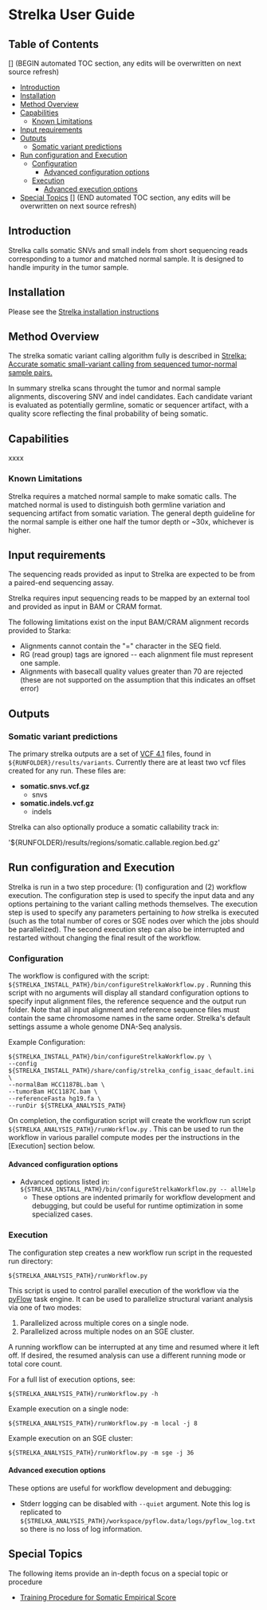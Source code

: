 Strelka User Guide
==================

## Table of Contents
[] (BEGIN automated TOC section, any edits will be overwritten on next source refresh)
* [Introduction](#introduction)
* [Installation](#installation)
* [Method Overview](#method-overview)
* [Capabilities](#capabilities)
  * [Known Limitations](#known-limitations)
* [Input requirements](#input-requirements)
* [Outputs](#outputs)
  * [Somatic variant predictions](#somatic-variant-predictions)
* [Run configuration and Execution](#run-configuration-and-execution)
  * [Configuration](#configuration)
    * [Advanced configuration options](#advanced-configuration-options)
  * [Execution](#execution)
    * [Advanced execution options](#advanced-execution-options)
* [Special Topics](#special-topics)
[] (END automated TOC section, any edits will be overwritten on next source refresh)

## Introduction

Strelka calls somatic SNVs and small indels from short sequencing reads corresponding to
a tumor and matched normal sample. It is designed to handle impurity in the tumor sample.

## Installation

Please see the [Strelka installation instructions](installation.md)

## Method Overview

The strelka somatic variant calling algorithm fully is described in
[Strelka: Accurate somatic small-variant calling from sequenced tumor-normal sample pairs.][3]

In summary strelka scans throught the tumor and normal sample alignments, discovering SNV
and indel candidates. Each candidate variant is evaluated as potentially germline, somatic or
sequencer artifact, with a quality score reflecting the final probability of being somatic.

## Capabilities

xxxx

### Known Limitations

Strelka requires a matched normal sample to make somatic calls. The matched
normal is used to distinguish both germline variation and sequencing artifact from
somatic variation. The general depth guideline for the normal sample is either
one half the tumor depth or ~30x, whichever is higher.

## Input requirements

The sequencing reads provided as input to Strelka are expected to be from a
paired-end sequencing assay.

Strelka requires input sequencing reads to be mapped by an external tool and
provided as input in BAM or CRAM format.

The following limitations exist on the input BAM/CRAM alignment records provided
to Starka:

* Alignments cannot contain the "=" character in the SEQ field.
* RG (read group) tags are ignored -- each alignment file must represent one
  sample.
* Alignments with basecall quality values greater than 70 are rejected (these
  are not supported on the assumption that this indicates an offset error)

## Outputs

### Somatic variant predictions

The primary strelka outputs are a set of [VCF 4.1][1] files, found in
`${RUNFOLDER}/results/variants`. Currently there are at least two vcf files
created for any run. These files are:

* __somatic.snvs.vcf.gz__
    * snvs
* __somatic.indels.vcf.gz__
    * indels

Strelka can also optionally produce a somatic callability track in:

'${RUNFOLDER}/results/regions/somatic.callable.region.bed.gz'

## Run configuration and Execution

Strelka is run in a two step procedure: (1) configuration and (2) workflow
execution. The configuration step is used to specify the input data and any
options pertaining to the variant calling methods themselves. The execution
step is used to specify any parameters pertaining to _how_ strelka is executed
(such as the total number of cores or SGE nodes over which the jobs should be
parallelized). The second execution step can also be interrupted and restarted
without changing the final result of the workflow.

### Configuration

The workflow is configured with the script: `${STRELKA_INSTALL_PATH}/bin/configureStrelkaWorkflow.py`
. Running this script with no arguments will display all standard configuration
options to specify input alignment files, the reference sequence and the output run folder.
Note that all input alignment and reference sequence files must contain the same chromosome names
in the same order. Strelka's default settings assume a whole genome DNA-Seq analysis.

Example Configuration:

    ${STRELKA_INSTALL_PATH}/bin/configureStrelkaWorkflow.py \
    --config ${STRELKA_INSTALL_PATH}/share/config/strelka_config_isaac_default.ini \
    --normalBam HCC1187BL.bam \
    --tumorBam HCC1187C.bam \
    --referenceFasta hg19.fa \
    --runDir ${STRELKA_ANALYSIS_PATH}

On completion, the configuration script will create the workflow run script `${STRELKA_ANALYSIS_PATH}/runWorkflow.py`
. This can be used to run the workflow in various parallel compute modes per the
instructions in the [Execution] section below.

#### Advanced configuration options

* Advanced options listed in: `${STRELKA_INSTALL_PATH}/bin/configureStrelkaWorkflow.py -- allHelp`
    * These options are indented primarily for workflow development and
      debugging, but could be useful for runtime optimization in some specialized
      cases.

### Execution

The configuration step creates a new workflow run script in the requested run directory:

`${STRELKA_ANALYSIS_PATH}/runWorkflow.py`

This script is used to control parallel execution of the workflow via the [pyFlow][2]
task engine. It can be used to parallelize structural variant analysis via one
of two modes:

1. Parallelized across multiple cores on a single node.
2. Parallelized across multiple nodes on an SGE cluster.

A running workflow can be interrupted at any time and resumed where it left
off. If desired, the resumed analysis can use a different running mode or total
core count.

For a full list of execution options, see:

`${STRELKA_ANALYSIS_PATH}/runWorkflow.py -h`

Example execution on a single node:

`${STRELKA_ANALYSIS_PATH}/runWorkflow.py -m local -j 8`

Example execution on an SGE cluster:

`${STRELKA_ANALYSIS_PATH}/runWorkflow.py -m sge -j 36`

#### Advanced execution options

These options are useful for workflow development and debugging:

* Stderr logging can be disabled with `--quiet` argument. Note this log is
  replicated to `${STRELKA_ANALYSIS_PATH}/workspace/pyflow.data/logs/pyflow_log.txt`
  so there is no loss of log information.

## Special Topics

The following items provide an in-depth focus on a special topic or procedure

* [Training Procedure for Somatic Empirical Score](trainingSomaticEmpiricalScore.md)



[1]: http://www.1000genomes.org/wiki/Analysis/Variant%20Call%20Format/vcf-variant-call-format-version-41
[2]: http://Illumina.github.io/pyflow/
[3]: http://bioinformatics.oxfordjournals.org/content/28/14/1811

